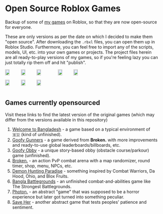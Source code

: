 # Open Source Roblox Games
Backup of some of [my games](https://www.roblox.com/communities/35877558/Mux-Games#!/about) on Roblox, so that they are now open-source for everyone.

These are only versions as per the date on which I decided to make them "open source". After downloading the `.rbxl` files, you can open them up in Roblox Studio. Furthermore, you can feel free to import any of the scripts, models, UI, etc. into your own games or projects. The project files herein are all ready-to-play versions of my games, so if you're feeling lazy you can just totally rip them off and hit "publish".

<div style="column-count: 3; column-gap: 1em;">
<img src="https://tr.rbxcdn.com/180DAY-728626c823bbc71596e4d0cc19fb1928/768/432/Image/Webp/noFilter" style="width: 30%; margin-bottom: 1em;" />
<img src="https://tr.rbxcdn.com/180DAY-aea3bba2551b5af28164b9e3aa80f995/768/432/Image/Webp/noFilter" style="width: 30%; margin-bottom: 1em;" />
<img src="https://tr.rbxcdn.com/180DAY-af210120545a9e49a45257c8d5a0f5d7/768/432/Image/Webp/noFilter" style="width: 30%; margin-bottom: 1em;" />
<img src="https://tr.rbxcdn.com/180DAY-8741cdcee7ee90e75b5b1bfeab40176a/768/432/Image/Webp/noFilter" style="width: 30%; margin-bottom: 1em;" />
<img src="https://tr.rbxcdn.com/180DAY-5a2a41829d522a30a36b13d7cab1fd49/768/432/Image/Png/noFilter" style="width: 30%; margin-bottom: 1em;" />
<img src="https://tr.rbxcdn.com/180DAY-78d05962faf76e2ea7ac0978d9eaa015/768/432/Image/Webp/noFilter" style="width: 30%; margin-bottom: 1em;" />
<img src="https://tr.rbxcdn.com/180DAY-b9277edabac6d920ebcb9a9563d460d2/768/432/Image/Webp/noFilter" style="width: 30%; margin-bottom: 1em;" />
<img src="https://tr.rbxcdn.com/180DAY-e065f3e43ea5d5cd266e35fe9ca7a1c4/768/432/Image/Webp/noFilter" style="width: 30%; margin-bottom: 1em;" />
</div>

## Games currently opensourced
Visit these links to find the latest version of the original games (which may differ from the versions available in this repository)
1. [Welcome to Bangladesh](https://www.roblox.com/games/13664220695/Welcome-to-Bangladesh) - a game based on a typical environment of 🇧🇩 (kind of unfinished).
2. [Goofy Gunners](https://www.roblox.com/games/107542071734450/Goofy-Gunners) - a game derived from **Broken.** with more improvements and ready-to-use global leaderboards/billboards, etc.
3. [Goofy Obby](https://www.roblox.com/games/76587171520946/Goofy-Obby) - a unique story-based obby (obstacle course/parkour) game (unfinished).
4. [Broken.](https://www.roblox.com/games/18129807606/Broken) - an action PvP combat arena with a map randomizer, round timer, shop, menu, NPCs, etc.
5. [Demon Hunting Paradise](https://www.roblox.com/games/18375390394/Demon-Hunting-Paradise) - something inspired by Combat Warriors, Da Hood, Ohio, and Blox Fruits.
6. [Bangla Battlegrounds](https://www.roblox.com/games/18321177918/Bangla-Battlegrounds) - an unfinished combat-and-abilities game like The Strongest Battlegrounds.
7. [Photon.](https://www.roblox.com/games/18305682277/Photon) - an abstract "game" that was supposed to be a horror experience but later got turned into something peculiar.
8. [Save Her](https://www.roblox.com/games/18535230648/Save-Her) - another abstract game that tests peoples' patience and sentiment.
